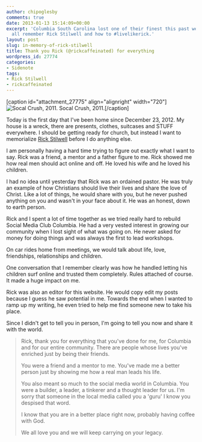 ```yaml
---
author: chipoglesby
comments: true
date: 2013-01-13 15:14:09+00:00
excerpt: 'Columbia South Carolina lost one of their finest this past week. Let''s
  all remember Rick Stilwell and how to #livelikerick.'
layout: post
slug: in-memory-of-rick-stilwell
title: Thank you Rick (@rickcaffeinated) for everything
wordpress_id: 27774
categories:
- Sidenote
tags:
- Rick Stilwell
- rickcaffeinated
---
```


[caption id="attachment_27775" align="alignright" width="720"]![Socal Crush, 2011.](https://storage.googleapis.com/www.chipoglesby.com/wp-content/uploads/2013/01/299443_10150292844299817_1877259_n.jpeg) Socal Crush, 2011.[/caption]

Today is the first day that I've been home since December 23, 2012. My house is a wreck, there are presents, clothes, suitcases and STUFF everywhere. I should be getting ready for church, but instead I want to memorialize [Rick Stilwell](http://www.rickcaffeinated.com) before I do anything else.

I am personally having a hard time trying to figure out exactly what I want to say. Rick was a friend, a mentor and a father figure to me. Rick showed me how real men should act online and off. He loved his wife and he loved his children.

I had no idea until yesterday that Rick was an ordained pastor. He was truly an example of how Christians should live their lives and share the love of Christ. Like a lot of things, he would share with you, but he never pushed anything on you and wasn't in your face about it. He was an honest, down to earth person.

Rick and I spent a lot of time together as we tried really hard to rebuild Social Media Club Columbia. He had a very vested interest in growing our community when I lost sight of what was going on. He never asked for money for doing things and was always the first to lead workshops.

On car rides home from meetings, we would talk about life, love, friendships, relationships and children. 

One conversation that I remember clearly was how he handled letting his children surf online and trusted them completely. Rules attached of course. It made a huge impact on me.

Rick was also an editor for this website. He would copy edit my posts because I guess he saw potential in me. Towards the end when I wanted to ramp up my writing, he even tried to help me find someone new to take his place.

Since I didn't get to tell you in person, I'm going to tell you now and share it with the world.


<blockquote>Rick, thank you for everything that you've done for me, for Columbia and for our entire community. There are people whose lives you've enriched just by being their friends.

You were a friend and a mentor to me. You've made me a better person just by showing me how a real man leads his life.

You also meant so much to the social media world in Columbia. You were a builder, a leader, a tinkerer and a thought leader for us. I'm sorry that someone in the local media called you a 'guru' I know you despised that word.

I know that you are in a better place right now, probably having coffee with God.

We all love you and we will keep carrying on your legacy.</blockquote>
